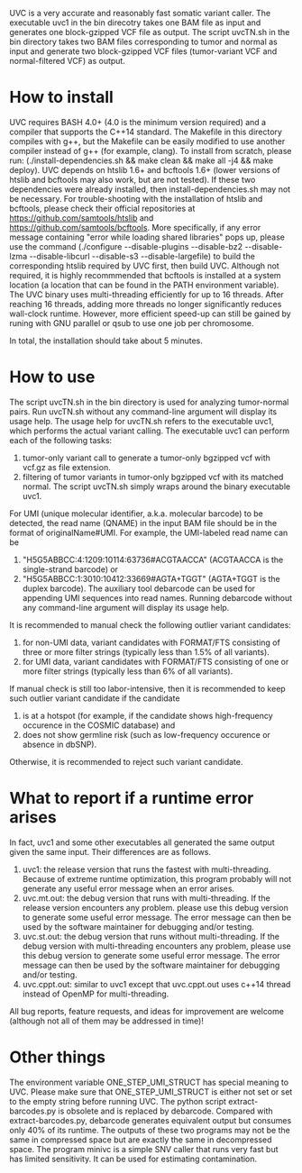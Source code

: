 UVC is a very accurate and reasonably fast somatic variant caller.
The executable uvc1 in the bin direcotry takes one BAM file as input and generates one block-gzipped VCF file as output.
The script uvcTN.sh in the bin directory takes two BAM files corresponding to tumor and normal as input and generate two block-gzipped VCF files (tumor-variant VCF and normal-filtered VCF) as output.

# How to install

UVC requires BASH 4.0+ (4.0 is the minimum version required) and a compiler that supports the C++14 standard.
The Makefile in this directory compiles with g++, but the Makefile can be easily modified to use another compiler instead of g++ (for example, clang).
To install from scratch, please run: (./install-dependencies.sh && make clean && make all -j4 && make deploy).
UVC depends on htslib 1.6+ and bcftools 1.6+ (lower versions of htslib and bcftools may also work, but are not tested).
If these two dependencies were already installed, then install-dependencies.sh may not be necessary.
For trouble-shooting with the installation of htslib and bcftools, please check their official repositories at https://github.com/samtools/htslib and https://github.com/samtools/bcftools.
More specifically, if any error message containing "error while loading shared libraries" pops up, please use the command (./configure --disable-plugins --disable-bz2 --disable-lzma --disable-libcurl --disable-s3 --disable-largefile) to build the corresponding htslib required by UVC first, then build UVC.
Although not required, it is highly recommmended that bcftools is installed at a system location (a location that can be found in the PATH environment variable).
The UVC binary uses multi-threading efficiently for up to 16 threads. 
After reaching 16 threads, adding more threads no longer significantly reduces wall-clock runtime.
However, more efficient speed-up can still be gained by runing with GNU parallel or qsub to use one job per chromosome.

In total, the installation should take about 5 minutes.

# How to use

The script uvcTN.sh in the bin directory is used for analyzing tumor-normal pairs.
Run uvcTN.sh without any command-line argument will display its usage help.
The usage help for uvcTN.sh refers to the executable uvc1, which performs the actual variant calling.
The executable uvc1 can perform each of the following tasks:
 1. tumor-only variant call to generate a tumor-only bgzipped vcf with vcf.gz as file extension.
 2. filtering of tumor variants in tumor-only bgzipped vcf with its matched normal.
The script uvcTN.sh simply wraps around the binary executable uvc1.

For UMI (unique molecular identifier, a.k.a. molecular barcode) to be detected, the read name (QNAME) in the input BAM file should be in the format of originalName#UMI.
For example, the UMI-labeled read name can be
 1. "H5G5ABBCC:4:1209:10114:63736#ACGTAACCA" (ACGTAACCA is the single-strand barcode) or 
 2. "H5G5ABBCC:1:3010:10412:33669#AGTA+TGGT" (AGTA+TGGT is the duplex barcode).
The auxiliary tool debarcode can be used for appending UMI sequences into read names.
Running debarcode without any command-line argument will display its usage help.

It is recommended to manual check the following outlier variant candidates:
 1. for non-UMI data, variant candidates with FORMAT/FTS consisting of three or more filter strings (typically less than 1.5% of all variants).
 2. for UMI data, variant candidates with FORMAT/FTS consisting of one or more filter strings (typically less than 6% of all variants).

If manual check is still too labor-intensive, then it is recommended to keep such outlier variant candidate if the candidate
 1. is at a hotspot (for example, if the candidate shows high-frequency occurence in the COSMIC database) and
 2. does not show germline risk (such as low-frequency occurence or absence in dbSNP).

Otherwise, it is recommended to reject such variant candidate.

# What to report if a runtime error arises

In fact, uvc1 and some other executables all generated the same output given the same input. Their differences are as follows.
 1. uvc1: the release version that runs the fastest with multi-threading. 
    Because of extreme runtime optimization, this program probably will not generate any useful error message when an error arises.
 2. uvc.mt.out: the debug version that runs with multi-threading. 
    If the release version encounters any problem. please use this debug version to generate some useful error message. 
    The error message can then be used by the software maintainer for debugging and/or testing.
 3. uvc.st.out: the debug version that runs without multi-threading. 
    If the debug version with multi-threading encounters any problem, please use this debug version to generate some useful error message.
    The error message can then be used by the software maintainer for debugging and/or testing.
 4. uvc.cppt.out: similar to uvc1 except that uvc.cppt.out uses c++14 thread instead of OpenMP for multi-threading.

All bug reports, feature requests, and ideas for improvement are welcome (although not all of them may be addressed in time)!

# Other things

The environment variable ONE_STEP_UMI_STRUCT has special meaning to UVC.
Please make sure that ONE_STEP_UMI_STRUCT is either not set or set to the empty string before running UVC.
The python script extract-barcodes.py is obsolete and is replaced by debarcode.
Compared with extract-barcodes.py, debarcode generates equivalent output but consumes only 40% of its runtime.
The outputs of these two programs may not be the same in compressed space but are exactly the same in decompressed space.
The program minivc is a simple SNV caller that runs very fast but has limited sensitivity. It can be used for estimating contamination.


